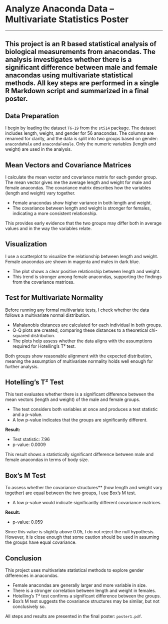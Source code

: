 
# Analyze Anaconda Data – Multivariate Statistics Poster
----
This project is an R based statistical analysis of biological measurements from anacondas. The analysis investigates whether there is a significant difference between male and female anacondas using multivariate statistical methods. All key steps are performed in a single R Markdown script and summarized in a final poster.
----

## Data Preparation

I begin by loading the dataset `T6-19` from the `st514` package. The dataset includes length, weight, and gender for 56 anacondas. The columns are renamed for clarity, and the data is split into two groups based on gender: `anacondaMale` and `anacondaFemale`. Only the numeric variables (length and weight) are used in the analysis.


## Mean Vectors and Covariance Matrices

I calculate the mean vector and covariance matrix for each gender group. The mean vector gives me the average length and weight for male and female anacondas. The covariance matrix describes how the variables (length and weight) vary together.

- Female anacondas show higher variance in both length and weight.
- The covariance between length and weight is stronger for females, indicating a more consistent relationship.

This provides early evidence that the two groups may differ both in average values and in the way the variables relate.



## Visualization

I use a scatterplot to visualize the relationship between length and weight. Female anacondas are shown in magenta and males in dark blue.

- The plot shows a clear positive relationship between length and weight.
- This trend is stronger among female anacondas, supporting the findings from the covariance matrices.



## Test for Multivariate Normality

Before running any formal multivariate tests, I check whether the data follows a multivariate normal distribution.

- Mahalanobis distances are calculated for each individual in both groups.
- Q-Q plots are created, comparing these distances to a theoretical chi-squared distribution.
- The plots help assess whether the data aligns with the assumptions required for Hotelling’s T² test.

Both groups show reasonable alignment with the expected distribution, meaning the assumption of multivariate normality holds well enough for further analysis.


## Hotelling’s T² Test

This test evaluates whether there is a significant difference between the mean vectors (length and weight) of the male and female groups.

- The test considers both variables at once and produces a test statistic and a p-value.
- A low p-value indicates that the groups are significantly different.

**Result:**
- Test statistic: 7.96  
- p-value: 0.0009

This result shows a statistically significant difference between male and female anacondas in terms of body size.


## Box’s M Test

To assess whether the covariance structures** (how length and weight vary together) are equal between the two groups, I use Box’s M test.

- A low p-value would indicate significantly different covariance matrices.

**Result:**
- p-value: 0.059

Since this value is slightly above 0.05, I do not reject the null hypothesis. However, it is close enough that some caution should be used in assuming the groups have equal covariance.


## Conclusion

This project uses multivariate statistical methods to explore gender differences in anacondas.

- Female anacondas are generally larger and more variable in size.
- There is a stronger correlation between length and weight in females.
- Hotelling’s T² test confirms a significant difference between the groups.
- Box’s M test suggests the covariance structures may be similar, but not conclusively so.

All steps and results are presented in the final poster: `poster1.pdf`.
